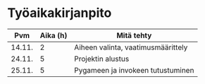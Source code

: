 # Työaikakirjanpito
| Pvm | Aika (h) | Mitä tehty |
| --- | --- | --- | 
| 14.11. | 2 | Aiheen valinta, vaatimusmäärittely |
| 24.11. | 5 | Projektin alustus |
| 25.11. | 5 | Pygameen ja invokeen tutustuminen |
  